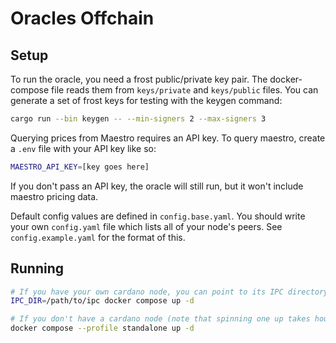 # Oracles Offchain

## Setup

To run the oracle, you need a frost public/private key pair. The docker-compose file reads them from `keys/private` and `keys/public` files. You can generate a set of frost keys for testing with the keygen command:

```sh
cargo run --bin keygen -- --min-signers 2 --max-signers 3
```

Querying prices from Maestro requires an API key. To query maestro, create a `.env` file with your API key like so:
```sh
MAESTRO_API_KEY=[key goes here]
```
If you don't pass an API key, the oracle will still run, but it won't include maestro pricing data.

Default config values are defined in `config.base.yaml`. You should write your own `config.yaml` file which lists all of your node's peers. See `config.example.yaml` for the format of this.

## Running

```sh
# If you have your own cardano node, you can point to its IPC directory
IPC_DIR=/path/to/ipc docker compose up -d

# If you don't have a cardano node (note that spinning one up takes hours)
docker compose --profile standalone up -d

```